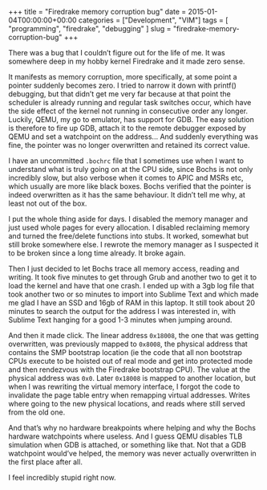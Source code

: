 +++
title = "Firedrake memory corruption bug"
date = 2015-01-04T00:00:00+00:00
categories = ["Development", "VIM"]
tags = [ "programming", "firedrake", "debugging" ]
slug = "firedrake-memory-corruption-bug"
+++


There was a bug that I couldn’t figure out for the life of me. It was somewhere deep in my hobby kernel Firedrake and it made zero sense.

It manifests as memory corruption, more specifically, at some point a pointer suddenly becomes zero. I tried to narrow it down with printf() debugging, but that didn’t get me very far because at that point the scheduler is already running and regular task switches occur, which have the side effect of the kernel not running in consecutive order any longer. Luckily, QEMU, my go to emulator, has support for GDB. The easy solution is therefore to fire up GDB, attach it to the remote debugger exposed by QEMU and set a watchpoint on the address... And suddenly everything was fine, the pointer was no longer overwritten and retained its correct value.

I have an uncommitted `.bochrc` file that I sometimes use when I want to understand what is truly going on at the CPU side, since Bochs is not only incredibly slow, but also verbose when it comes to APIC and MSRs etc, which usually are more like black boxes. Bochs verified that the pointer is indeed overwritten as it has the same behaviour. It didn’t tell me why, at least not out of the box.

I put the whole thing aside for days. I disabled the memory manager and just used whole pages for every allocation. I disabled reclaiming memory and turned the free/delete functions into stubs. It worked, somewhat but still broke somewhere else. I rewrote the memory manager as I suspected it to be broken since a long time already. It broke again.

Then I just decided to let Bochs trace all memory access, reading and writing. It took five minutes to get through Grub and another two to get it to load the kernel and have that one crash. I ended up with a 3gb log file that took another two or so minutes to import into Sublime Text and which made me glad I have an SSD and 16gb of RAM in this laptop. It still took about 20 minutes to search the output for the address I was interested in, with Sublime Text hanging for a good 1-3 minutes when jumping around.

And then it made click. The linear address `0x18008`, the one that was getting overwritten, was previously mapped to `0x8008`, the physical address that contains the SMP bootstrap location (ie the code that all non bootstrap CPUs execute to be hoisted out of real mode and get into protected mode and then rendezvous with the Firedrake bootstrap CPU). The value at the physical address was `0x0`. Later `0x18008` is mapped to another location, but when I was rewriting the virtual memory interface, I forgot the code to invalidate the page table entry when remapping virtual addresses. Writes where going to the new physical locations, and reads where still served from the old one.

And that’s why no hardware breakpoints where helping and why the Bochs hardware watchpoints where useless. And I guess QEMU disables TLB simulation when GDB is attached, or something like that. Not that a GDB watchpoint would’ve helped, the memory was never actually overwritten in the first place after all.

I feel incredibly stupid right now.
